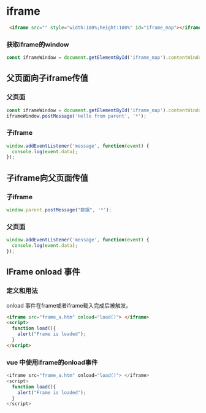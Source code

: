 # iframe
```html
 <iframe src="" style="width:100%;height:100%" id="iframe_map"></iframe> 
```
### 获取iframe的window
```js
const iframeWindow = document.getElementById('iframe_map').contentWindow;
```

## 父页面向子iframe传值
### 父页面
```js
const iframeWindow = document.getElementById('iframe_map').contentWindow;
iframeWindow.postMessage('Hello from parent', '*');
```
### 子iframe
```js
window.addEventListener('message', function(event) {
  console.log(event.data);
});
```

## 子iframe向父页面传值
### 子iframe
```js
window.parent.postMessage("数据", '*'); 
```
### 父页面
```js
window.addEventListener('message', function(event) {
  console.log(event.data);
});
```

## IFrame onload 事件
### 定义和用法
onload 事件在frame或者iframe载入完成后被触发。
```html
<iframe src="frame_a.htm" onload="load()"> </iframe>
<script>
  function load(){
    alert("Frame is loaded");
  }
</script> 
```
### vue 中使用iframe的onload事件
```js
<iframe src="frame_a.htm" onload="load()"> </iframe>
<script>
  function load(){
    alert("Frame is loaded");
  }
</script> 
```

